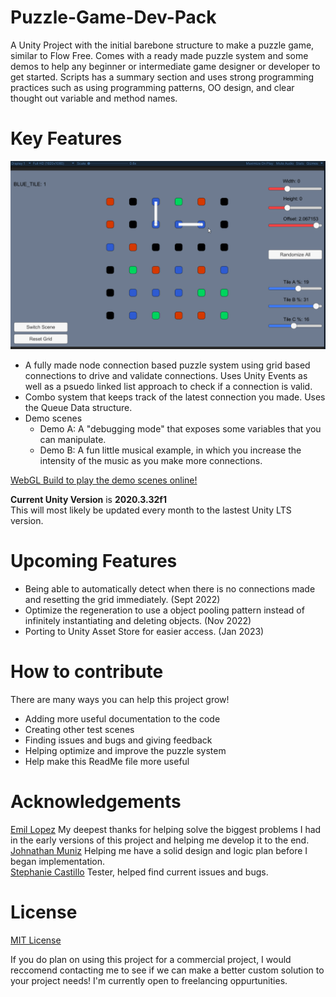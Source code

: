 # Puzzle-Game-Dev-Pack
A Unity Project with the initial barebone structure to make a puzzle game, similar to Flow Free. Comes with a ready made puzzle system and some demos to help
any beginner or intermediate game designer or developer to get started. Scripts has a summary section and uses strong programming practices such as using 
programming patterns, OO design, and clear thought out variable and method names. 

# Key Features 

![puzzle demonstration](https://github.com/pistolPeterson/Puzzle-Game-Dev-Pack-Repo/blob/main/MD%20Resources/puzzle%20system%20demo%20for%20git%202.gif)


- A fully made node connection based puzzle system using grid based connections to drive and validate connections. 
Uses Unity Events as well as a psuedo linked list approach to check if a connection is valid.
- Combo system that keeps track of the latest connection you made. Uses the Queue Data structure. 
- Demo scenes
	- Demo A: A "debugging mode" that exposes some variables that you can manipulate. 
	- Demo B: A fun little musical example, in which you increase the intensity of the music as you make more connections.

[WebGL Build to play the demo scenes online!](https://musical-pete.itch.io/puzzle-game-developer-pack-demo-scenes) 

**Current Unity Version** is **2020.3.32f1**  
This will most likely be updated every month to the lastest Unity LTS version.


# Upcoming Features 
- Being able to automatically detect when there is no connections made and resetting the grid immediately. (Sept 2022)
- Optimize the regeneration to use a object pooling pattern instead of infinitely instantiating and deleting objects. (Nov 2022)
- Porting to Unity Asset Store for easier access. (Jan 2023)


# How to contribute 
There are many ways you can help this project grow! 
- Adding more useful documentation to the code 
- Creating other test scenes
- Finding issues and bugs and giving feedback
- Helping optimize and improve the puzzle system
- Help make this ReadMe file more useful



# Acknowledgements 
[Emil Lopez](https://github.com/JadeEmperor400) My deepest thanks for helping solve the biggest problems I had in the early versions of this project and helping me develop it to the end.  
[Johnathan Muniz](https://github.com/Jo-Mu) Helping me have a solid design and logic plan before I began implementation.  
[Stephanie Castillo](https://github.com/StailloG) Tester, helped find current issues and bugs.  


# License 
[MIT License](https://choosealicense.com/licenses/mit/)

If you do plan on using this project for a commercial project, I would reccomend contacting me to see if we can make a better custom solution to your project needs! I'm currently open to freelancing oppurtunities.
